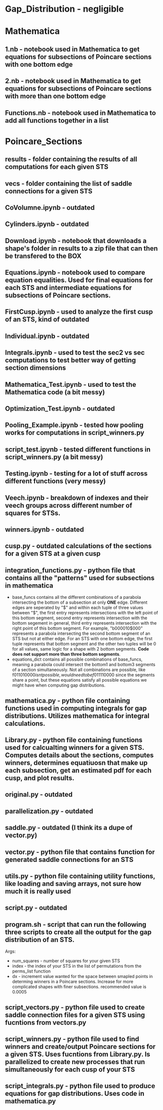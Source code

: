 # Gap_Distribution - negligible

# Mathematica
## 1.nb - notebook used in Mathematica to get equations for subsections of Poincare sections with one bottom edge
## 2.nb - notebook used in Mathematica to get equations for subsections of Poincare sections with more than one bottom edge
## Functions.nb - notebook used in Mathematica to add all functions together in a list

# Poincare_Sections
## results - folder containing the results of all computations for each given STS
## vecs - folder containing the list of saddle connections for a given STS
## CoVolumne.ipynb - outdated
## Cylinders.ipynb - outdated
## Download.ipynb - notebook that downloads a shape's folder in results to a zip file that can then be transfered to the BOX
## Equations.ipynb - notebook used to compare equation equalities. Used for final equations for each STS and intermediate equations for subsections of Poincare sections.
## FirstCusp.ipynb - used to analyze the first cusp of an STS, kind of outdated
## Individual.ipynb - outdated
## Integrals.ipynb - used to test the sec2 vs sec computations to test better way of getting section dimensions
## Mathematica_Test.ipynb - used to test the Mathematica code (a bit messy)
## Optimization_Test.ipynb - outdated
## Pooling_Example.ipynb - tested how pooling works for computations in script_winners.py
## script_test.ipynb - tested different functions in script_winners.py (a bit messy)
## Testing.ipynb - testing for a lot of stuff across different functions (very messy)
## Veech.ipynb - breakdown of indexes and their veech groups across different number of squares for STSs.
## winners.ipynb - outdated
## cusp.py - outdated calculations of the sections for a given STS at a given cusp
## **integration_functions.py** - python file that contains all the "patterns" used for subsections in mathematica
- base_funcs contains all the different combinations of a parabola intersecting the bottom of a subsection at only **ONE** edge. Different edges are seperated by "$" and within each tuple of three values between "$", the first entry represents intersections with the left point of this bottom segment, second entry represents intersection with the bottom segement in general, third entry represents intersection with the right point of this bottom segment. For example, "b$000$010$000" represents a parabola intersecting the second bottom segment of an STS but not at either edge. For an STS with one bottom edge, the first tuple represents that bottom segment and the other two tuples will be 0 for all values, same logic for a shape with 2 bottom segments. **Code does not support more than three bottom segments**.
- equations_dict contains all possible combinations of base_funcs, meaning a parabola could intersect the bottom1 and bottom3 segments of a section simultaneously. Not all combinations are possible, like f$011$010$000 isnt possible, would need to be f$011$110$000 since the segments share a point, but these equations satisfy all possible equations we might have when computing gap distributions.
## **mathematica.py** - python file containing functions used in computing integrals for gap distributions. Utilizes mathematica for integral calculations.
## **Library.py** - python file containing functions used for calcualting winners for a given STS. Computes details about the sections, computes winners, determines equatiuosn that make up each subsection, get an estimated pdf for each cusp, and plot results.
## original.py - outdated
## parallelization.py - outdated
## saddle.py - outdated (I think its a dupe of vector.py)
## vector.py - python file that contains function for generated saddle connections for an STS
## utils.py - python file containing utility functions, like loading and saving arrays, not sure how much it is really used
## script.py - outdated
## **program.sh** - script that can run the following three scripts to create all the output for the gap distribution of an STS.
Args:
- num_squares - number of squares for your given STS
- index - the index of your STS in the list of permutations from the perms_list function
- dx - increment value wanted for the space between smapled points in determing winners in a Poincare sections. Increase for more complicated shapes with finer subsections. recommended value is 0.0005
## **script_vectors.py** - python file used to create saddle connection files for a given STS using fucntions from vectors.py
## **script_winners.py** - python file used to find winners and create/output Poincare sections for a given STS. Uses fucntions from Library.py. Is parallelized to create new processes that run simultaneously for each cusp of your STS
## **script_integrals.py** - python file used to produce equations for gap distributions. Uses code in mathematica.py